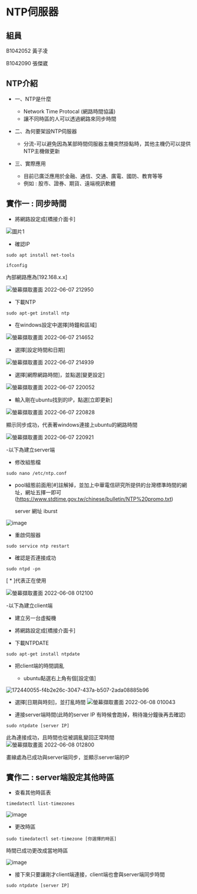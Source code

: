 # NTP伺服器
## 組員
B1042052 黃子凌

B1042090 張傑崴
## NTP介紹
* 一、NTP是什麼
  - Network Time Protocal (網路時間協議)
  - 讓不同時區的人可以透過網路來同步時間
  
* 二、為何要架設NTP伺服器
  - 分流-可以避免因為某部時間伺服器主機突然掛點時，其他主機仍可以提供NTP主機做更新

* 三、實際應用
  - 目前已廣泛應用於金融、通信、交通、廣電、國防、教育等等
  - 例如 : 股市、證券、期貨、遠端視訊軟體
  
## 實作一 : 同步時間
* 將網路設定成[橋接介面卡]

![圖片1](https://user-images.githubusercontent.com/106873001/172388904-5f3ec5d6-45d0-44e0-b7db-86efca4e787c.png)

* 確認IP
```shell
sudo apt install net-tools
```
```shell
ifconfig
```

內部網路應為[192.168.x.x]

![螢幕擷取畫面 2022-06-07 212950](https://user-images.githubusercontent.com/106873001/172393551-499f23d1-ba35-445b-a7f1-e296f4f9fa3b.png)

   
  
  
 * 下載NTP
 ```shell
 sudo apt-get install ntp
 ```
 
 * 在windows設定中選擇[時鐘和區域]

![螢幕擷取畫面 2022-06-07 214652](https://user-images.githubusercontent.com/106873001/172399165-75486242-6e65-4247-ad53-d1777e4b73fc.png)

* 選擇[設定時間和日期]

![螢幕擷取畫面 2022-06-07 214939](https://user-images.githubusercontent.com/106873001/172399395-dde03cd0-a89e-48c1-9fc6-248a6f8d01ac.png)

* 選擇[網際網路時間]，並點選[變更設定]

![螢幕擷取畫面 2022-06-07 220052](https://user-images.githubusercontent.com/106873001/172400327-918a9446-8c4b-42c8-874c-7dc72bb8d1a6.png)

* 輸入剛在ubuntu找到的IP，點選[立即更新]

![螢幕擷取畫面 2022-06-07 220828](https://user-images.githubusercontent.com/106873001/172402466-d2ea19d2-fede-471d-9f61-8904e2043237.png)

顯示同步成功，代表著windows連接上ubuntu的網路時間

![螢幕擷取畫面 2022-06-07 220921](https://user-images.githubusercontent.com/106873001/172404162-7361ccf4-f60d-4f49-8779-00bb6dd491ed.png)


-以下為建立server端


* 修改組態檔
  
 ```shell
 sudo nano /etc/ntp.conf
 ```
 - pool組態前面用[#]註解掉，並加上中華電信研究所提供的台灣標準時間的網址，網址五擇一即可 (https://www.stdtime.gov.tw/chinese/bulletin/NTP%20promo.txt)
   
   server 網址 iburst
 
 ![image](https://user-images.githubusercontent.com/106873001/172410136-0d8a56a6-7666-4179-aa77-2f0f73141df1.png)


* 重啟伺服器
```shell
sudo service ntp restart    
```

* 確認是否連接成功
```shell
sudo ntpd -pn
```

 [ * ]代表正在使用
 
![螢幕擷取畫面 2022-06-08 012100](https://user-images.githubusercontent.com/106873001/172444480-ee57f946-adf4-4fe1-bae7-c2a6cd26d761.png)



-以下為建立client端

* 建立另一台虛擬機

* 將網路設定成[橋接介面卡]

* 下載NTPDATE

```shell
sudo apt-get install ntpdate
```

* 把client端的時間調亂

  - ubuntu點選右上角有個[設定值]
  
![172440055-f4b2e26c-3047-437a-b507-2ada08885b96](https://user-images.githubusercontent.com/106873001/172441249-0fc6ac60-87d0-4ba3-98b1-be7416e1e8e5.png)


  - 選擇[日期與時刻]，並打亂時間
![螢幕擷取畫面 2022-06-08 010043](https://user-images.githubusercontent.com/106873001/172440625-6d60276a-4e17-4941-ae0c-ddb4c1c3ea23.png)

* 連接server端時間(此時的server IP 有時候會跑掉，稍待幾分鐘後再去確認)

```shell
sudo ntpdate [server IP]
```
此為連接成功，且時間也從被調亂變回正常時間
![螢幕擷取畫面 2022-06-08 012800](https://user-images.githubusercontent.com/106873001/172445958-a0d2a011-0228-4328-99a9-138edf978f9a.png)

畫線處為已成功與server端同步，並顯示server端的IP



## 實作二 : server端設定其他時區

* 查看其他時區表
```shell
timedatectl list-timezones
```

![image](https://user-images.githubusercontent.com/106873001/172449644-caabe4c0-a1c7-45e4-9c18-f85cab8343fd.png)


* 更改時區
```shell
sudo timedatectl set-timezone [你選擇的時區]
```
時間已成功更改成當地時區

![image](https://user-images.githubusercontent.com/106873001/172450395-1cd8eb23-d72a-46de-a41f-5c7f218e07b1.png)

* 接下來只要讓剛才client端連接，client端也會與server端同步時間

```shell
sudo ntpdate [server IP]
```
